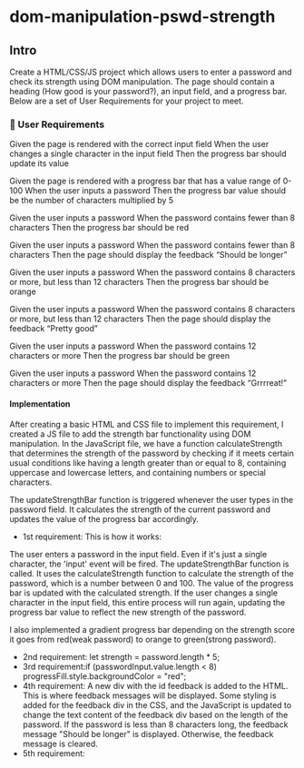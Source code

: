 # dom-manipulation-pswd-strength

## Intro

Create a HTML/CSS/JS project which allows users to enter a password and check its strength using DOM manipulation.
The page should contain a heading (How good is your password?), an input field, and a progress bar.
Below are a set of User Requirements for your project to meet.

### 📝 User Requirements

Given the page is rendered with the correct input field
When the user changes a single character in the input field
Then the progress bar should update its value

Given the page is rendered with a progress bar that has a value range of 0-100
When the user inputs a password
Then the progress bar value should be the number of characters multiplied by 5

Given the user inputs a password
When the password contains fewer than 8 characters
Then the progress bar should be red

Given the user inputs a password
When the password contains fewer than 8 characters
Then the page should display the feedback “Should be longer”

Given the user inputs a password
When the password contains 8 characters or more, but less than 12 characters
Then the progress bar should be orange

Given the user inputs a password
When the password contains 8 characters or more, but less than 12 characters
Then the page should display the feedback “Pretty good”

Given the user inputs a password
When the password contains 12 characters or more
Then the progress bar should be green

Given the user inputs a password
When the password contains 12 characters or more
Then the page should display the feedback “Grrrreat!”

#### Implementation

After creating a basic HTML and CSS file to implement this requirement, I created a JS file to add the strength bar functionality using DOM manipulation. In the JavaScript file, we have a function calculateStrength that determines the strength of the password by checking if it meets certain usual conditions like having a length greater than or equal to 8, containing uppercase and lowercase letters, and containing numbers or special characters.

The updateStrengthBar function is triggered whenever the user types in the password field. It calculates the strength of the current password and updates the value of the progress bar accordingly.

- 1st requirement: This is how it works:

The user enters a password in the input field. Even if it's just a single character, the 'input' event will be fired.
The updateStrengthBar function is called. It uses the calculateStrength function to calculate the strength of the password, which is a number between 0 and 100.
The value of the progress bar is updated with the calculated strength.
If the user changes a single character in the input field, this entire process will run again, updating the progress bar value to reflect the new strength of the password.

I also implemented a gradient progress bar depending on the strength score it goes from red(weak password) to orange to green(strong password).

- 2nd requirement: let strength = password.length * 5;
- 3rd requirement:if (passwordInput.value.length < 8) progressFill.style.backgroundColor = "red";
- 4th requirement:
    A new div with the id feedback is added to the HTML. This is where feedback messages will be displayed. Some styling is added for the feedback div in the CSS, and the JavaScript is updated to change the text content of the feedback div based on the length of the password. If the password is less than 8 characters long, the feedback message "Should be longer" is displayed. Otherwise, the feedback message is cleared.
- 5th requirement:
